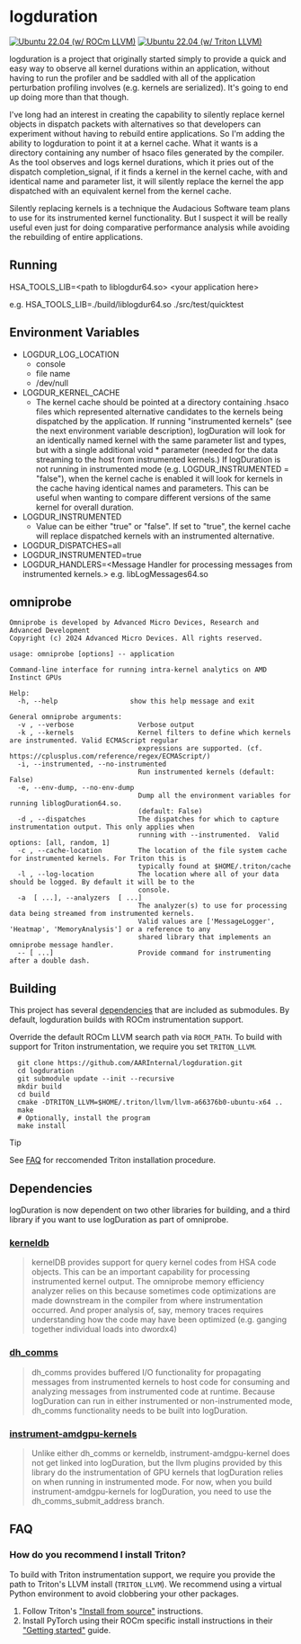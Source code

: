 # logduration

[![Ubuntu 22.04 (w/ ROCm LLVM)](https://github.com/AARInternal/logduration/actions/workflows/ubuntu-jammy-rocm.yml/badge.svg)](https://github.com/AARInternal/logduration/actions/workflows/ubuntu-jammy-rocm.yml)
[![Ubuntu 22.04 (w/ Triton LLVM)](https://github.com/AARInternal/logduration/actions/workflows/ubuntu-jammy-triton.yml/badge.svg)](https://github.com/AARInternal/logduration/actions/workflows/ubuntu-jammy-triton.yml)

logduration is a project that originally started simply to provide a quick and easy way to observe all kernel
durations within an application, without having to run the profiler and be saddled with all of the application
perturbation profiling involves (e.g. kernels are serialized). It's going to end up doing more than that though.

I've long had an interest in creating the capability to silently replace kernel objects in dispatch packets with
alternatives so that developers can experiment without having to rebuild entire applications. So I'm adding
the ability to logduration to point it at a kernel cache. What it wants is a directory containing any number of hsaco
files generated by the compiler. As the tool observes and logs kernel durations, which it pries out of
the dispatch completion_signal, if it finds a kernel in the kernel cache, with and identical name and parameter list,
it will silently replace the kernel the app dispatched with an equivalent kernel from the kernel cache.

Silently replacing kernels is a technique the Audacious Software team plans to use for its instrumented kernel functionality. 
But I suspect it will be really useful even just for doing comparative performance analysis while avoiding
the rebuilding of entire applications.
## Running
HSA_TOOLS_LIB=\<path to liblogdur64.so\> <your application here\>  

e.g. HSA_TOOLS_LIB=./build/liblogdur64.so ./src/test/quicktest
## Environment Variables
- LOGDUR_LOG_LOCATION
  - console
  - file name
  - /dev/null
- LOGDUR_KERNEL_CACHE
  - The kernel cache should be pointed at a directory containing .hsaco files which represented alternative candidates
  to the kernels being dispatched by the application. If running "instrumented kernels" (see the next environment variable description), logDuration
  will look for an identically named kernel with the same parameter list and types, but with a single additional void * parameter (needed for the
  data streaming to the host from instrumented kernels.) If logDuration is not running in instrumented mode (e.g. LOGDUR_INSTRUMENTED = "false"),
  when the kernel cache is enabled it will look for kernels in the cache having identical names and parameters. This can be useful when wanting
  to compare different versions of the same kernel for overall duration.
- LOGDUR_INSTRUMENTED
  - Value can be either "true" or "false". If set to "true", the kernel cache will replace dispatched kernels with an instrumented alternative.
- LOGDUR_DISPATCHES=all
- LOGDUR_INSTRUMENTED=true
- LOGDUR_HANDLERS=\<Message Handler for processing messages from instrumented kernels.\> e.g. libLogMessages64.so
## omniprobe
```
Omniprobe is developed by Advanced Micro Devices, Research and Advanced Development
Copyright (c) 2024 Advanced Micro Devices. All rights reserved.

usage: omniprobe [options] -- application

Command-line interface for running intra-kernel analytics on AMD Instinct GPUs

Help:
  -h, --help                  show this help message and exit

General omniprobe arguments:
  -v , --verbose              	Verbose output
  -k , --kernels              	Kernel filters to define which kernels are instrumented. Valid ECMAScript regular
                                expressions are supported. (cf. https://cplusplus.com/reference/regex/ECMAScript/)
  -i, --instrumented, --no-instrumented
                              	Run instrumented kernels (default: False)
  -e, --env-dump, --no-env-dump
                              	Dump all the environment variables for running liblogDuration64.so.
                                (default: False)
  -d , --dispatches           	The dispatches for which to capture instrumentation output. This only applies when
                                running with --instrumented.  Valid options: [all, random, 1]
  -c , --cache-location       	The location of the file system cache for instrumented kernels. For Triton this is
                                typically found at $HOME/.triton/cache
  -l , --log-location         	The location where all of your data should be logged. By default it will be to the
                                console.
  -a  [ ...], --analyzers  [ ...]
                              	The analyzer(s) to use for processing data being streamed from instrumented kernels. 
                              	Valid values are ['MessageLogger', 'Heatmap', 'MemoryAnalysis'] or a reference to any
                                shared library that implements an omniprobe message handler.
  -- [ ...]                   	Provide command for instrumenting after a double dash.
```
## Building  
This project has several [dependencies](#dependencies) that are included as submodules. By default, logduration builds with ROCm instrumentation support.

Override the default ROCm LLVM search path via `ROCM_PATH`. To build with support for Triton instrumentation, we require you set `TRITON_LLVM`.

```shell
  git clone https://github.com/AARInternal/logduration.git
  cd logduration
  git submodule update --init --recursive
  mkdir build
  cd build
  cmake -DTRITON_LLVM=$HOME/.triton/llvm/llvm-a66376b0-ubuntu-x64 ..
  make
  # Optionally, install the program
  make install
```

> [!TIP]
> See [FAQ](#faq) for reccomended Triton installation procedure.

## Dependencies
logDuration is now dependent on two other libraries for building, and a third library if you want to use logDuration as part of omniprobe.
### [kerneldb](https://github.com/AARInternal/kerneldb.git)
> kernelDB provides support for query kernel codes from HSA code objects. This can be an important capability for processing instrumented kernel output.
> The omniprobe memory efficiency analyzer relies on this because sometimes code optimizations are made downstream in the compiler from where instrumentation
> occurred. And proper analysis of, say, memory traces requires understanding how the code may have been optimized (e.g. ganging together individual loads into dwordx4)

### [dh_comms](https://github.com/AARInternal/dh_comms.git)
> dh_comms provides buffered I/O functionality for propagating messages from instrumented kernels to host code for consuming and analyzing messages from instrumented code at runtime.
> Because logDuration can run in either instrumented or non-instrumented mode, dh_comms functionality needs to be built into logDuration.
> 
### [instrument-amdgpu-kernels](https://github.com/CRobeck/instrument-amdgpu-kernels.git)
> Unlike either dh_comms or kerneldb, instrument-amdgpu-kernel does not get linked into logDuration, but the llvm plugins provided by this library do the instrumentation of GPU kernels
> that logDuration relies on when running in instrumented mode. For now, when you build instrument-amdgpu-kernels for logDuration, you need to use the dh_comms_submit_address branch.

## FAQ

### How do you recommend I install Triton?
To build with Triton instrumentation support, we require you provide the path to Triton's LLVM install (`TRITON_LLVM`). We recommend using a virtual Python environment to avoid clobbering your other packages.

1. Follow Triton's ["Install from source"](https://github.com/triton-lang/triton?tab=readme-ov-file#install-from-source) instructions. 
2. Install PyTorch using their ROCm specific install instructions in their ["Getting started"](https://pytorch.org/get-started/locally/) guide.